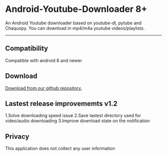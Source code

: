 # Android-Youtube-Downloader 8+
An Android Youtube downloader based on youtube-dl, pytube and Chaquopy. You can download in mp4/m4a youtube videos/playlists. 
***
## Compatibility
Compatible with android 8 and newer
## Download
[Download from our github repository.](https://github.com/acmo0/Android-Youtube-Downloader/releases/tag/v1.2)
## Lastest release improvememts v1.2
1.Solve downloading speed issue
2.Save lastest directory used for video/audio downloading
3.Improve download state on the notification
## Privacy
This application does not collect any user information
